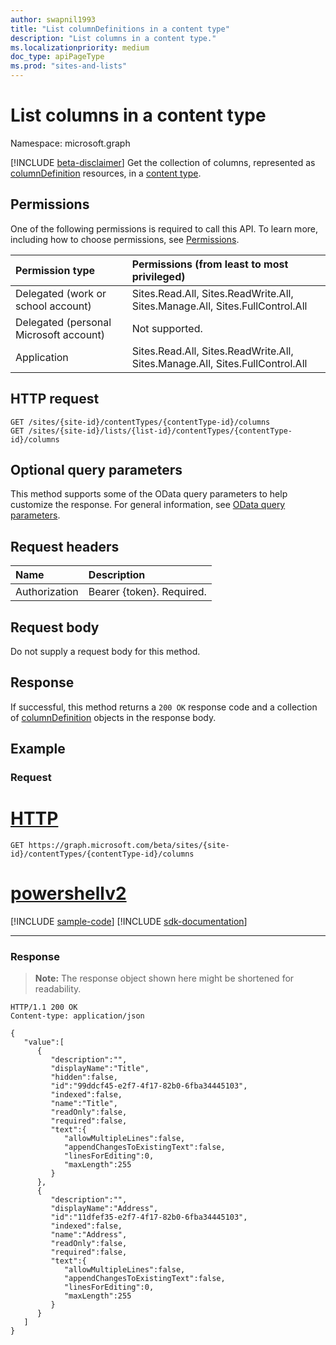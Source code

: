 ```yaml
---
author: swapnil1993
title: "List columnDefinitions in a content type"
description: "List columns in a content type."
ms.localizationpriority: medium
doc_type: apiPageType
ms.prod: "sites-and-lists"
---
```


# List columns in a content type
Namespace: microsoft.graph

[!INCLUDE [beta-disclaimer](../../includes/beta-disclaimer.md)]
Get the collection of columns, represented as [columnDefinition][columnDefinition] resources, in a [content type][contentType].

  

## Permissions

  

One of the following permissions is required to call this API. To learn more, including how to choose permissions, see [Permissions](/graph/permissions-reference).

  

|Permission type | Permissions (from least to most privileged) |
|:--------------------|:---------------------------------------------------------|
|Delegated (work or school account) | Sites.Read.All, Sites.ReadWrite.All, Sites.Manage.All, Sites.FullControl.All  |
|Delegated (personal Microsoft account) | Not supported. |
|Application | Sites.Read.All, Sites.ReadWrite.All, Sites.Manage.All, Sites.FullControl.All  |

  

## HTTP request

  
<!-- {
  "blockType": "ignored"
}
-->
```http
GET /sites/{site-id}/contentTypes/{contentType-id}/columns
GET /sites/{site-id}/lists/{list-id}/contentTypes/{contentType-id}/columns
```

  
## Optional query parameters
This method supports some of the OData query parameters to help customize the response. For general information, see [OData query parameters](/graph/query-parameters).

## Request headers
|Name|Description|
|:---|:---|
|Authorization|Bearer {token}. Required.|

## Request body
Do not supply a request body for this method.

## Response

If successful, this method returns a `200 OK` response code and a collection of [columnDefinition][] objects in the response body.

  

## Example

### Request


# [HTTP](#tab/http)
<!-- { "blockType": "request", "name": "get_columns_from_contenttype" } -->
 

```msgraph-interactive
GET https://graph.microsoft.com/beta/sites/{site-id}/contentTypes/{contentType-id}/columns
```

# [powershellv2](#tab/powershellv2)
[!INCLUDE [sample-code](../includes/snippets/powershellv2/get-columns-from-contenttype-powershellv2-snippets.md)]
[!INCLUDE [sdk-documentation](../includes/snippets/snippets-sdk-documentation-link.md)]

---

### Response
>**Note:** The response object shown here might be shortened for readability.
<!-- {
  "blockType": "response",
  "truncated": true,
  "@odata.type": "microsoft.graph.columnDefinition",
  "isCollection": true
}
-->  

```http
HTTP/1.1 200 OK
Content-type: application/json

{
   "value":[
      {
         "description":"",
         "displayName":"Title",
         "hidden":false,
         "id":"99ddcf45-e2f7-4f17-82b0-6fba34445103",
         "indexed":false,
         "name":"Title",
         "readOnly":false,
         "required":false,
         "text":{
            "allowMultipleLines":false,
            "appendChangesToExistingText":false,
            "linesForEditing":0,
            "maxLength":255
         }
      },
      {
         "description":"",
         "displayName":"Address",
         "id":"11dfef35-e2f7-4f17-82b0-6fba34445103",
         "indexed":false,
         "name":"Address",
         "readOnly":false,
         "required":false,
         "text":{
            "allowMultipleLines":false,
            "appendChangesToExistingText":false,
            "linesForEditing":0,
            "maxLength":255
         }
      }
   ]
}
```

  

[columnDefinition]: ../resources/columnDefinition.md
[contentType]: ../resources/contentType.md
 

